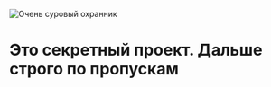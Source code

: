 ![Очень суровый охранник](https://encrypted-tbn0.gstatic.com/images?q=tbn:ANd9GcR44meOrF2etFRpPsOqKFS6EJEnofwNkzlyGLo6KRIk1c5GEYJszrLw__QPHqVYpoHYY2g&usqp=CAU)

# Это секретный проект. Дальше строго по пропускам
